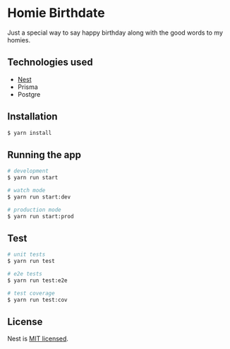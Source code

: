 # Homie Birthdate

Just a special way to say happy birthday along with the good words to my homies. 

## Technologies used

- [Nest](https://github.com/nestjs/nest)
- Prisma
- Postgre


## Installation

```bash
$ yarn install
```

## Running the app

```bash
# development
$ yarn run start

# watch mode
$ yarn run start:dev

# production mode
$ yarn run start:prod
```

## Test

```bash
# unit tests
$ yarn run test

# e2e tests
$ yarn run test:e2e

# test coverage
$ yarn run test:cov
```

## License

Nest is [MIT licensed](LICENSE).
